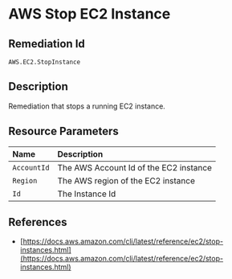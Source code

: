 # AWS Stop EC2 Instance

## Remediation Id

`AWS.EC2.StopInstance`

## Description

Remediation that stops a running EC2 instance.

## Resource Parameters

| Name | Description |
| :--- | :--- |
| `AccountId` | The AWS Account Id of the EC2 instance |
| `Region` | The AWS region of the EC2 instance |
| `Id` | The Instance Id |

## References

* [https://docs.aws.amazon.com/cli/latest/reference/ec2/stop-instances.html](https://docs.aws.amazon.com/cli/latest/reference/ec2/stop-instances.html)

